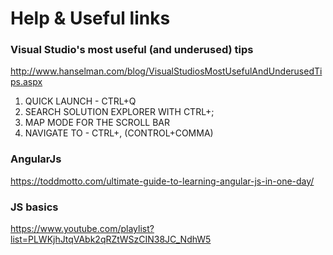 # Help & Useful links

### Visual Studio's most useful (and underused) tips
http://www.hanselman.com/blog/VisualStudiosMostUsefulAndUnderusedTips.aspx
  1. QUICK LAUNCH - CTRL+Q
  2. SEARCH SOLUTION EXPLORER WITH CTRL+;
  3. MAP MODE FOR THE SCROLL BAR
  4. NAVIGATE TO - CTRL+, (CONTROL+COMMA)

### AngularJs 
https://toddmotto.com/ultimate-guide-to-learning-angular-js-in-one-day/

### JS basics
https://www.youtube.com/playlist?list=PLWKjhJtqVAbk2qRZtWSzCIN38JC_NdhW5

